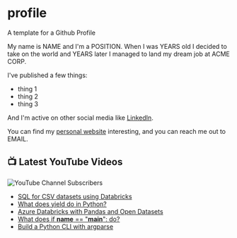 # profile
A template for a Github Profile

My name is NAME and I'm a POSITION. When I was YEARS old I decided to take on the world and YEARS later I managed to land my dream job at ACME CORP.

I've published a few things:

* thing 1
* thing 2
* thing 3

And I'm active on other social media like [LinkedIn](https://www.linkedin.com/in/NICKNAME).

You can find my [personal website](https://example.com) interesting, and you can reach me out to EMAIL.


## 📺 Latest YouTube Videos

![YouTube Channel Subscribers](https://img.shields.io/youtube/channel/subscribers/UCt56bfntHoZFI60G5NIiTww?label=YouTube%20Subscribers&style=social)

<!-- YOUTUBE-VIDEOS-LIST:START -->
- [SQL for CSV datasets using Databricks](https://www.youtube.com/watch?v=LI5BPFTmeNU)
- [What does yield do in Python?](https://www.youtube.com/watch?v=NL3QuIQeVtk)
- [Azure Databricks with Pandas and Open Datasets](https://www.youtube.com/watch?v=MZB8EFobzh4)
- [What does if __name__ == "__main__": do?](https://www.youtube.com/watch?v=RVqmZ7Xwgy8)
- [Build a Python CLI with argparse](https://www.youtube.com/watch?v=g2JGmA4vmoU)
<!-- YOUTUBE-VIDEOS-LIST:END -->
